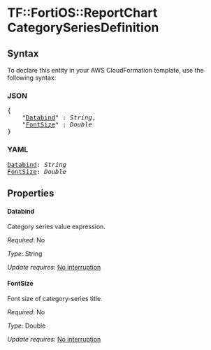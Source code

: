 # TF::FortiOS::ReportChart CategorySeriesDefinition

## Syntax

To declare this entity in your AWS CloudFormation template, use the following syntax:

### JSON

<pre>
{
    "<a href="#databind" title="Databind">Databind</a>" : <i>String</i>,
    "<a href="#fontsize" title="FontSize">FontSize</a>" : <i>Double</i>
}
</pre>

### YAML

<pre>
<a href="#databind" title="Databind">Databind</a>: <i>String</i>
<a href="#fontsize" title="FontSize">FontSize</a>: <i>Double</i>
</pre>

## Properties

#### Databind

Category series value expression.

_Required_: No

_Type_: String

_Update requires_: [No interruption](https://docs.aws.amazon.com/AWSCloudFormation/latest/UserGuide/using-cfn-updating-stacks-update-behaviors.html#update-no-interrupt)

#### FontSize

Font size of category-series title.

_Required_: No

_Type_: Double

_Update requires_: [No interruption](https://docs.aws.amazon.com/AWSCloudFormation/latest/UserGuide/using-cfn-updating-stacks-update-behaviors.html#update-no-interrupt)

